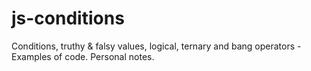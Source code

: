 # js-conditions

Conditions, truthy & falsy values, logical, ternary and bang operators - Examples of code. Personal notes.
